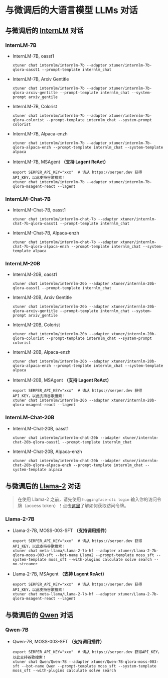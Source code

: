 # 与微调后的大语言模型 LLMs 对话

## 与微调后的 [InternLM](https://github.com/InternLM/InternLM) 对话

### InternLM-7B

- InternLM-7B, oasst1

  ```shell
  xtuner chat internlm/internlm-7b --adapter xtuner/internlm-7b-qlora-oasst1 --prompt-template internlm_chat
  ```

- InternLM-7B, Arxiv Gentitle

  ```shell
  xtuner chat internlm/internlm-7b --adapter xtuner/internlm-7b-qlora-arxiv-gentitle --prompt-template internlm_chat --system-prompt arxiv_gentile
  ```

- InternLM-7B, Colorist

  ```shell
  xtuner chat internlm/internlm-7b --adapter xtuner/internlm-7b-qlora-colorist --prompt-template internlm_chat --system-prompt colorist
  ```

- InternLM-7B, Alpaca-enzh

  ```shell
  xtuner chat internlm/internlm-7b --adapter xtuner/internlm-7b-qlora-alpaca-enzh --prompt-template internlm_chat --system-template alpaca
  ```

- InternLM-7B, MSAgent **（支持 Lagent ReAct）**

  ```shell
  export SERPER_API_KEY="xxx"  # 请从 https://serper.dev 获得 API_KEY，以此支持谷歌搜索！
  xtuner chat internlm/internlm-7b --adapter xtuner/internlm-7b-qlora-msagent-react --lagent
  ```

### InternLM-Chat-7B

- InternLM-Chat-7B, oasst1

  ```shell
  xtuner chat internlm/internlm-chat-7b --adapter xtuner/internlm-chat-7b-qlora-oasst1 --prompt-template internlm_chat
  ```

- InternLM-Chat-7B, Alpaca-enzh

  ```shell
  xtuner chat internlm/internlm-chat-7b --adapter xtuner/internlm-chat-7b-qlora-alpaca-enzh --prompt-template internlm_chat --system-template alpaca
  ```

### InternLM-20B

- InternLM-20B, oasst1

  ```shell
  xtuner chat internlm/internlm-20b --adapter xtuner/internlm-20b-qlora-oasst1 --prompt-template internlm_chat
  ```

- InternLM-20B, Arxiv Gentitle

  ```shell
  xtuner chat internlm/internlm-20b --adapter xtuner/internlm-20b-qlora-arxiv-gentitle --prompt-template internlm_chat --system-prompt arxiv_gentile
  ```

- InternLM-20B, Colorist

  ```shell
  xtuner chat internlm/internlm-20b --adapter xtuner/internlm-20b-qlora-colorist --prompt-template internlm_chat --system-prompt colorist
  ```

- InternLM-20B, Alpaca-enzh

  ```shell
  xtuner chat internlm/internlm-20b --adapter xtuner/internlm-20b-qlora-alpaca-enzh --prompt-template internlm_chat --system-template alpaca
  ```

- InternLM-20B, MSAgent **（支持 Lagent ReAct）**

  ```shell
  export SERPER_API_KEY="xxx"  # 请从 https://serper.dev 获得 API_KEY，以此支持谷歌搜索！
  xtuner chat internlm/internlm-20b --adapter xtuner/internlm-20b-qlora-msagent-react --lagent
  ```

### InternLM-Chat-20B

- InternLM-Chat-20B, oasst1

  ```shell
  xtuner chat internlm/internlm-chat-20b --adapter xtuner/internlm-chat-20b-qlora-oasst1 --prompt-template internlm_chat
  ```

- InternLM-Chat-20B, Alpaca-enzh

  ```shell
  xtuner chat internlm/internlm-chat-20b --adapter xtuner/internlm-chat-20b-qlora-alpaca-enzh --prompt-template internlm_chat --system-template alpaca
  ```

## 与微调后的 [Llama-2](https://github.com/facebookresearch/llama) 对话

> 在使用 Llama-2 之前，请先使用 `huggingface-cli login` 输入你的访问令牌（access token）！点击[这里](https://huggingface.co/docs/hub/security-tokens#user-access-tokens)了解如何获取访问令牌。

### Llama-2-7B

- Llama-2-7B, MOSS-003-SFT **（支持调用插件）**

  ```shell
  export SERPER_API_KEY="xxx"  # 请从 https://serper.dev 获得 API_KEY，以此支持谷歌搜索！
  xtuner chat meta-llama/Llama-2-7b-hf --adapter xtuner/Llama-2-7b-qlora-moss-003-sft --bot-name Llama2 --prompt-template moss_sft --system-template moss_sft --with-plugins calculate solve search --no-streamer
  ```

- Llama-2-7B, MSAgent **（支持 Lagent ReAct）**

  ```shell
  export SERPER_API_KEY="xxx"  # 请从 https://serper.dev 获得 API_KEY，以此支持谷歌搜索！
  xtuner chat meta-llama/Llama-2-7b-hf --adapter xtuner/Llama-2-7b-qlora-msagent-react --lagent
  ```

## 与微调后的 [Qwen](https://github.com/QwenLM) 对话

### Qwen-7B

- Qwen-7B, MOSS-003-SFT **（支持调用插件）**

  ```shell
  export SERPER_API_KEY="xxx"  # 请从 https://serper.dev 获得API_KEY，以此支持谷歌搜索！
  xtuner chat Qwen/Qwen-7B --adapter xtuner/Qwen-7B-qlora-moss-003-sft --bot-name Qwen --prompt-template moss_sft --system-template moss_sft --with-plugins calculate solve search
  ```

